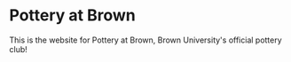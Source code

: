 # Pottery at Brown

This is the website for Pottery at Brown, Brown University's official pottery club!
